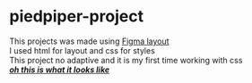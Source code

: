 # piedpiper-project

This projects was made using <a href = 'https://www.figma.com/file/BL7wdCOSIxYFu1uxctuVzg/%D0%94%D0%BE%D0%BC%D0%B0%D1%88%D0%BD%D0%B5%D0%B5-%D0%B7%D0%B0%D0%B4%D0%B0%D0%BD%D0%B8%D0%B5-Pied-Piper?node-id=0%3A1&mode=dev'>Figma layout</a>
<br> I used html for layout and css for styles
<br> This project no adaptive and it is my first time working with css
<br> <a href = 'https://piedpiper-ksen.netlify.app/'> ___oh this is what it looks like___ </a>
